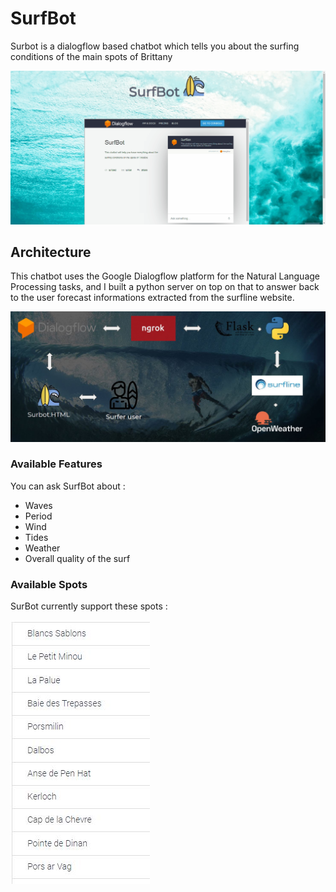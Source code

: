 # SurfBot
Surbot is a dialogflow based chatbot which tells you about the surfing conditions of the main spots of Brittany

![Alt homepage](https://github.com/Amaurytiss/SurfBot/blob/main/images/surfbot.gif)

## Architecture

This chatbot uses the Google Dialogflow platform for the Natural Language Processing tasks, and I built a python server on top on that to answer back to the user forecast informations extracted from the surfline website.

![Alt homepage](https://github.com/Amaurytiss/SurfBot/blob/main/images/architecture.JPG)

### Available Features

You can ask SurfBot about :

- Waves
- Period
- Wind
- Tides
- Weather
- Overall quality of the surf

### Available Spots

SurBot currently support these spots :

![Alt homepage](https://github.com/Amaurytiss/SurfBot/blob/main/images/avaible_spots.JPG)




